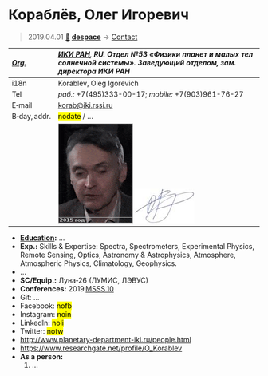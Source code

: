 # Кораблёв, Олег Игоревич
> 2019.04.01 **[🚀](../index/index.md) [despace](index.md)** → [Contact](contact.md)

|*[Org.](contact.md)*|*[ИКИ РАН](zz_iki_ras.md), RU. Отдел №53 «Физики планет и малых тел солнечной системы». Заведующий отделом, зам. директора ИКИ РАН*|
|:--|:--|
|i18n| Korablev, Oleg Igorevich |
|Tel|*раб.:* +7(495)333-00-17; *mobile:* +7(903)961-76-27 |
|E‑mail| <korab@iki.rssi.ru> |
|B‑day, addr.| <mark>nodate</mark> / … |
|| ![](f/contact/k/korablev1_animated.gif) [![](f/contact/k/korablev1_sign_thumb.jpg)](f/contact/k/korablev1_sign.png) |

   - **[Education](edu.md):** …
   - **Exp.:** Skills & Expertise: Spectra, Spectrometers, Experimental Physics, Remote Sensing, Optics, Astronomy & Astrophysics, Atmosphere, Atmospheric Physics, Climatology, Geophysics.
   - …
   - **SC/Equip.:** Луна‑26 (ЛУМИС, ЛЭВУС)
   - **Conferences:** 2019 [MSSS 10](msss_10.md)
   - Git: …
   - Facebook: <mark>nofb</mark>
   - Instagram: <mark>noin</mark>
   - LinkedIn: <mark>noli</mark>
   - Twitter: <mark>notw</mark>
   - <http://www.planetary-department-iki.ru/people.html>
   - <https://www.researchgate.net/profile/O_Korablev>
   - **As a person:**
      1. …
